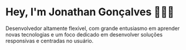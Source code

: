 # Hey, I'm Jonathan Gonçalves 🧑🏻‍💻

Desenvolvedor altamente flexível, com grande entusiasmo em aprender novas tecnologias e um foco dedicado em desenvolver soluções responsivas e centradas no usuário.
